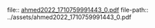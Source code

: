 file:: [ahmed2022_1710759991443_0.pdf](../assets/ahmed2022_1710759991443_0.pdf)
file-path:: ../assets/ahmed2022_1710759991443_0.pdf
